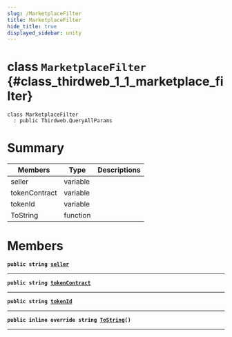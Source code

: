 ```yaml
---
slug: /MarketplaceFilter
title: MarketplaceFilter
hide_title: true
displayed_sidebar: unity
---
```


# class `MarketplaceFilter` {#class_thirdweb_1_1_marketplace_filter}

```
class MarketplaceFilter
  : public Thirdweb.QueryAllParams
```

# Summary

| Members       | Type     | Descriptions |
| ------------- | -------- | ------------ |
| seller        | variable |              |
| tokenContract | variable |              |
| tokenId       | variable |              |
| ToString      | function |              |

# Members

**`public string `[`seller`](#class_thirdweb_1_1_marketplace_filter_1a01a1657d30a52f9b46df4dbe4fee3aed)**

---

**`public string `[`tokenContract`](#class_thirdweb_1_1_marketplace_filter_1ac9b3d4209924fb06e0f0c1a54d6aa0b6)**

---

**`public string `[`tokenId`](#class_thirdweb_1_1_marketplace_filter_1aeee67462731624fa5245ee800a977d0d)**

---

**`public inline override string `[`ToString`](#class_thirdweb_1_1_marketplace_filter_1abd37f9fde91d48f844ebcae2766a55f1)`()`**

---
